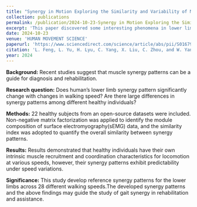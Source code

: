 ```yaml
---
title: "Synergy in Motion Exploring the Similarity and Variability of Muscle Synergy Patterns in Healthy Individuals"
collection: publications
permalink: /publication/2024-10-23-Synergy in Motion Exploring the Similarity and Variability of Muscle Synergy Patterns in Healthy Individuals
excerpt: 'This paper discovered some interesting phenomena in lower limb muscle synergies.'
date: 2024-10-23
venue: 'HUMAN MOVEMENT SCIENCE'
paperurl: 'https://www.sciencedirect.com/science/article/abs/pii/S0167945724001258'
citation: 'L. Feng, L. Yu, H. Lyu, C. Yang, X. Liu, C. Zhou, and W. Yang, “Synergy in motion: Exploring the similarity and variability of muscle synergy patterns in healthy individuals,” Human Movement Science, vol. 98, p. 103300, 2024, doi: 10.1016/j.humov.2024.103300.'
year: 2024
---
```


**Background:** Recent studies suggest that muscle synergy patterns can be a guide for diagnosis and rehabilitation. 

**Research question:** Does human’s lower limb synergy pattern significantly change with changes in walking speed? Are there large differences in synergy patterns among different healthy individuals?

**Methods:** 22 healthy subjects from an open-source datasets were included. Non-negative matrix factorization was applied to identify the module composition of surface electromyography(sEMG) data, and the similarity index was adopted to quantify the overall similarity between synergy patterns. 

**Results:** Results demonstrated that healthy individuals have their own intrinsic muscle recruitment and coordination characteristics for locomotion at various speeds, however, their synergy patterns exhibit predictability under speed variations. 

**Significance:** This study develop  reference synergy patterns for the lower limbs across 28 different walking speeds.The developed synergy patterns and the above findings may guide the study of gait synergy in rehabilitation and assistance.
